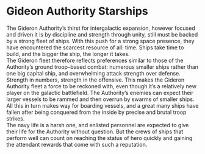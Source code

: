 

# Gideon Authority Starships

The Gideron Authority’s thirst for intergalactic expansion, however focused and driven it is by discipline and strength through unity, still must be backed by a strong fleet of ships. With this push for a strong space presence, they have encountered the scarcest resource of all: time. Ships take time to build, and the bigger the ship, the longer it takes.  
The Gideron fleet therefore reflects preferences similar to those of the Authority’s ground troop–based combat: numerous smaller ships rather than one big capital ship, and overwhelming attack strength over defense. Strength in numbers, strength in the offensive. This makes the Gideron Authority fleet a force to be reckoned with, even though it’s a relatively new player on the galactic battlefield. The Authority’s enemies can expect their larger vessels to be rammed and then overrun by swarms of smaller ships. All this in turn makes way for boarding vessels, and a great many ships have fallen after being conquered from the inside by precise and brutal troop strikes.  
The navy life is a harsh one, and enlisted personnel are expected to give their life for the Authority without question. But the crews of ships that perform well can count on reaching the status of hero quickly and gaining the attendant rewards that come with such a reputation.
